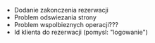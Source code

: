 * Dodanie zakonczenia rezerwacji
* Problem odswiezania strony
* Problem wspolbieznych operacji???
* Id klienta do rezerwacji (pomysl: "logowanie")